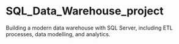 # SQL_Data_Warehouse_project
Building a modern data warehouse with SQL Server, including ETL processes, data modelling, and analytics.
